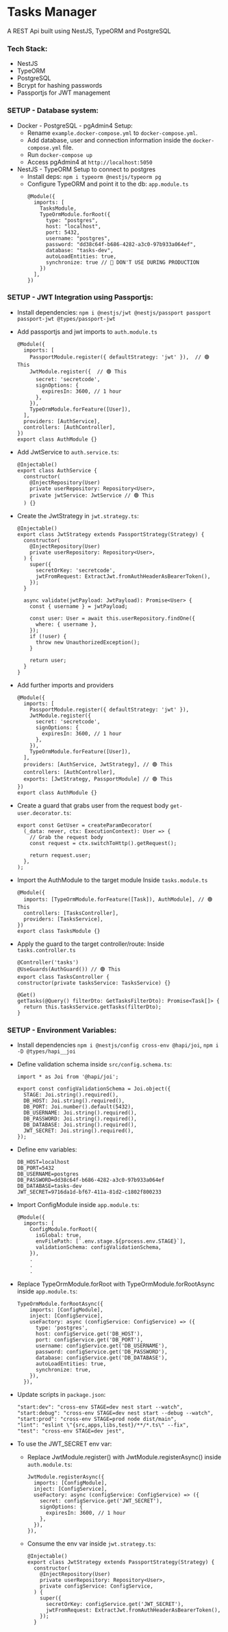 # Tasks Manager

A REST Api built using NestJS, TypeORM and PostgreSQL

### Tech Stack:

- NestJS
- TypeORM
- PostgreSQL
- Bcrypt for hashing passwords
- Passportjs for JWT management

### SETUP - Database system:

- Docker - PostgreSQL - pgAdmin4 Setup:
  - Rename `example.docker-compose.yml` to `docker-compose.yml`.
  - Add database, user and connection information inside the `docker-compose.yml` file.
  - Run `docker-compose up`
  - Access pgAdmin4 at `http://localhost:5050`
- NestJS - TypeORM Setup to connect to postgres
  - Install deps: `npm i typeorm @nestjs/typeorm pg`
  - Configure TypeORM and point it to the db: `app.module.ts`
    ```
    @Module({
      imports: [
        TasksModule,
        TypeOrmModule.forRoot({
          type: "postgres",
          host: "localhost",
          port: 5432,
          username: "postgres",
          password: "dd38c64f-b686-4282-a3c0-97b933a064ef",
          database: "tasks-dev",
          autoLoadEntities: true,
          synchronize: true // 🚫 DON'T USE DURING PRODUCTION
        })
      ],
    })
    ```

### SETUP - JWT Integration using Passportjs:

- Install dependencies: `npm i @nestjs/jwt @nestjs/passport passport passport-jwt @types/passport-jwt`
- Add passportjs and jwt imports to `auth.module.ts`
  ```
  @Module({
    imports: [
      PassportModule.register({ defaultStrategy: 'jwt' }),  // 🟢 This
      JwtModule.register({  // 🟢 This
        secret: 'secretcode',
        signOptions: {
          expiresIn: 3600, // 1 hour
        },
      }),
      TypeOrmModule.forFeature([User]),
    ],
    providers: [AuthService],
    controllers: [AuthController],
  })
  export class AuthModule {}
  ```
- Add JwtService to `auth.service.ts`:
  ```
  @Injectable()
  export class AuthService {
    constructor(
      @InjectRepository(User)
      private userRepository: Repository<User>,
      private jwtService: JwtService // 🟢 This
    ) {}
  ```
- Create the JwtStrategy in `jwt.strategy.ts`:

  ```
  @Injectable()
  export class JwtStrategy extends PassportStrategy(Strategy) {
    constructor(
      @InjectRepository(User)
      private userRepository: Repository<User>,
    ) {
      super({
        secretOrKey: 'secretcode',
        jwtFromRequest: ExtractJwt.fromAuthHeaderAsBearerToken(),
      });
    }

    async validate(jwtPayload: JwtPayload): Promise<User> {
      const { username } = jwtPayload;

      const user: User = await this.userRepository.findOne({
        where: { username },
      });
      if (!user) {
        throw new UnauthorizedException();
      }

      return user;
    }
  }
  ```

- Add further imports and providers
  ```
  @Module({
    imports: [
      PassportModule.register({ defaultStrategy: 'jwt' }),
      JwtModule.register({
        secret: 'secretcode',
        signOptions: {
          expiresIn: 3600, // 1 hour
        },
      }),
      TypeOrmModule.forFeature([User]),
    ],
    providers: [AuthService, JwtStrategy], // 🟢 This
    controllers: [AuthController],
    exports: [JwtStrategy, PassportModule] // 🟢 This
  })
  export class AuthModule {}
  ```
- Create a guard that grabs user from the request body `get-user.decorator.ts`:

  ```
  export const GetUser = createParamDecorator(
    (_data: never, ctx: ExecutionContext): User => {
      // Grab the request body
      const request = ctx.switchToHttp().getRequest();

      return request.user;
    },
  );
  ```

- Import the AuthModule to the target module
  Inside `tasks.module.ts`
  ```
  @Module({
    imports: [TypeOrmModule.forFeature([Task]), AuthModule], // 🟢 This
    controllers: [TasksController],
    providers: [TasksService],
  })
  export class TasksModule {}
  ```
- Apply the guard to the target controller/route:
  Inside `tasks.controller.ts`

  ```
  @Controller('tasks')
  @UseGuards(AuthGuard()) // 🟢 This
  export class TasksController {
  constructor(private tasksService: TasksService) {}

  @Get()
  getTasks(@Query() filterDto: GetTasksFilterDto): Promise<Task[]> {
    return this.tasksService.getTasks(filterDto);
  }
  ```

### SETUP - Environment Variables:

- Install dependencies `npm i @nestjs/config cross-env @hapi/joi`, `npm i -D @types/hapi__joi`
- Define validation schema inside `src/config.schema.ts`:

  ```
  import * as Joi from '@hapi/joi';

  export const configValidationSchema = Joi.object({
    STAGE: Joi.string().required(),
    DB_HOST: Joi.string().required(),
    DB_PORT: Joi.number().default(5432),
    DB_USERNAME: Joi.string().required(),
    DB_PASSWORD: Joi.string().required(),
    DB_DATABASE: Joi.string().required(),
    JWT_SECRET: Joi.string().required(),
  });
  ```

- Define env variables:
  ```
  DB_HOST=localhost
  DB_PORT=5432
  DB_USERNAME=postgres
  DB_PASSWORD=dd38c64f-b686-4282-a3c0-97b933a064ef
  DB_DATABASE=tasks-dev
  JWT_SECRET=9716da1d-bf67-411a-81d2-c1802f800233
  ```
- Import ConfigModule inside `app.module.ts`:
  ```
  @Module({
    imports: [
      ConfigModule.forRoot({
        isGlobal: true,
        envFilePath: [`.env.stage.${process.env.STAGE}`],
        validationSchema: configValidationSchema,
      }),
      .
      .
      .
  ```
- Replace TypeOrmModule.forRoot with TypeOrmModule.forRootAsync inside `app.module.ts`:
  ```
  TypeOrmModule.forRootAsync({
      imports: [ConfigModule],
      inject: [ConfigService],
      useFactory: async (configService: ConfigService) => ({
        type: 'postgres',
        host: configService.get('DB_HOST'),
        port: configService.get('DB_PORT'),
        username: configService.get('DB_USERNAME'),
        password: configService.get('DB_PASSWORD'),
        database: configService.get('DB_DATABASE'),
        autoLoadEntities: true,
        synchronize: true,
      }),
    }),
  ```
- Update scripts in `package.json`:
  ```
  "start:dev": "cross-env STAGE=dev nest start --watch",
  "start:debug": "cross-env STAGE=dev nest start --debug --watch",
  "start:prod": "cross-env STAGE=prod node dist/main",
  "lint": "eslint \"{src,apps,libs,test}/**/*.ts\" --fix",
  "test": "cross-env STAGE=dev jest",
  ```
- To use the JWT_SECRET env var:
  - Replace JwtModule.register() with JwtModule.registerAsync() inside `auth.module.ts`:
    ```
    JwtModule.registerAsync({
      imports: [ConfigModule],
      inject: [ConfigService],
      useFactory: async (configService: ConfigService) => ({
        secret: configService.get('JWT_SECRET'),
        signOptions: {
          expiresIn: 3600, // 1 hour
        },
      }),
    }),
    ```
  - Consume the env var inside `jwt.strategy.ts`:
    ```
    @Injectable()
    export class JwtStrategy extends PassportStrategy(Strategy) {
      constructor(
        @InjectRepository(User)
        private userRepository: Repository<User>,
        private configService: ConfigService,
      ) {
        super({
          secretOrKey: configService.get('JWT_SECRET'),
          jwtFromRequest: ExtractJwt.fromAuthHeaderAsBearerToken(),
        });
      }
    ```

